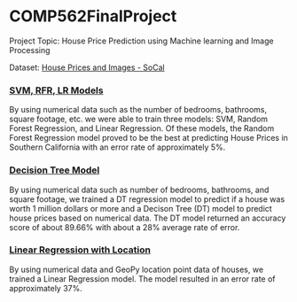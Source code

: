 # COMP562FinalProject

Project Topic: House Price Prediction using Machine learning and Image Processing

Dataset: [House Prices and Images - SoCal](https://www.kaggle.com/datasets/ted8080/house-prices-and-images-socal)

### [SVM, RFR, LR Models](https://github.com/malleedi/COMP562FinalProject/blob/main/SVM-RFR-LR-Models_without_Image_Processing.ipynb)
By using numerical data such as the number of bedrooms, bathrooms, square footage, etc. we were able to train three models: SVM, Random Forest Regression, and Linear Regression. Of these models, the Random Forest Regression model proved to be the best at predicting House Prices in Southern California with an error rate of approximately 5%.

### [Decision Tree Model](https://github.com/malleedi/COMP562FinalProject/blob/main/decision-tree-model.ipynb)
By using numerical data such as number of bedrooms, bathrooms, and square footage, we trained a DT regression model to predict if a house was worth 1 million dollars or more and a Decison Tree (DT) model to predict house prices based on numerical data. The DT model returned an accuracy score of about 89.66% with about a 28% average rate of error. 

### [Linear Regression with Location](https://github.com/malleedi/COMP562FinalProject/blob/main/LR_with_Geopy_Point_Data.ipynb)
By using numerical data and GeoPy location point data of houses, we trained a Linear Regression model. The model resulted in an error rate of approximately 37%.
